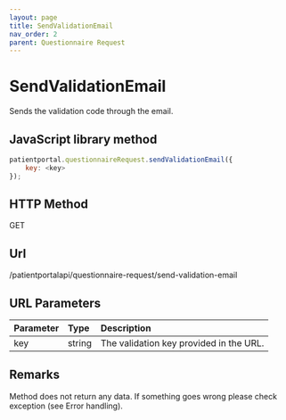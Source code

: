 ```yaml
---
layout: page
title: SendValidationEmail
nav_order: 2
parent: Questionnaire Request
---
```


# SendValidationEmail

Sends the validation code through the email.

## JavaScript library method

```javascript
patientportal.questionnaireRequest.sendValidationEmail({
    key: <key>
});
```

## HTTP Method

GET

## ****Url****

/patientportalapi/questionnaire-request/send-validation-email

## URL Parameters

| Parameter | Type   | Description                                                 |
|:----------|:-------|:------------------------------------------------------------|
| key | string | The validation key provided in the URL. |

## Remarks

Method does not return any data. If something goes wrong please check exception (see Error handling).
